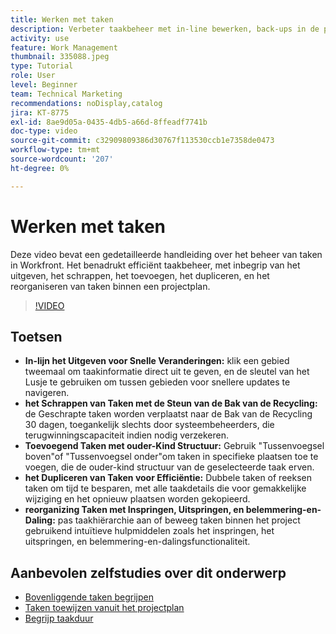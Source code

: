 ```yaml
---
title: Werken met taken
description: Verbeter taakbeheer met in-line bewerken, back-ups in de prullenbak voor verwijderde taken, toevoegingen aan bovenliggende en onderliggende structuren, dubbel werk en intuïtieve reorganisatieprogramma's zoals slepen en neerzetten in Workfront.
activity: use
feature: Work Management
thumbnail: 335088.jpeg
type: Tutorial
role: User
level: Beginner
team: Technical Marketing
recommendations: noDisplay,catalog
jira: KT-8775
exl-id: 8ae9d05a-0435-4db5-a66d-8ffeadf7741b
doc-type: video
source-git-commit: c32909809386d30767f113530ccb1e7358de0473
workflow-type: tm+mt
source-wordcount: '207'
ht-degree: 0%

---
```


# Werken met taken

Deze video bevat een gedetailleerde handleiding over het beheer van taken in Workfront. Het benadrukt efficiënt taakbeheer, met inbegrip van het uitgeven, het schrappen, het toevoegen, het dupliceren, en het reorganiseren van taken binnen een projectplan.

>[!VIDEO](https://video.tv.adobe.com/v/3448562/?quality=12&learn=on&enablevpops&captions=dut)

## Toetsen

* **In-lijn het Uitgeven voor Snelle Veranderingen:** klik een gebied tweemaal om taakinformatie direct uit te geven, en de sleutel van het Lusje te gebruiken om tussen gebieden voor snellere updates te navigeren. &#x200B;
* **het Schrappen van Taken met de Steun van de Bak van de Recycling:** de Geschrapte taken worden verplaatst naar de Bak van de Recycling 30 dagen, toegankelijk slechts door systeembeheerders, die terugwinningscapaciteit indien nodig verzekeren. &#x200B;
* **Toevoegend Taken met ouder-Kind Structuur:** Gebruik &quot;Tussenvoegsel boven&quot;of &quot;Tussenvoegsel onder&quot;om taken in specifieke plaatsen toe te voegen, die de ouder-kind structuur van de geselecteerde taak erven. &#x200B;
* **het Dupliceren van Taken voor Efficiëntie:** Dubbele taken of reeksen taken om tijd te besparen, met alle taakdetails die voor gemakkelijke wijziging en het opnieuw plaatsen worden gekopieerd. &#x200B;
* **reorganizing Taken met Inspringen, Uitspringen, en belemmering-en-Daling:** pas taakhiërarchie aan of beweeg taken binnen het project gebruikend intuïtieve hulpmiddelen zoals het inspringen, het uitspringen, en belemmering-en-dalingsfunctionaliteit. &#x200B;

## Aanbevolen zelfstudies over dit onderwerp

* [Bovenliggende taken begrijpen](/help/manage-work/tasks/understand-parent-child-tasks.md)
* [Taken toewijzen vanuit het projectplan](/help/manage-work/tasks/assign-tasks-from-the-project-plan.md)
* [Begrijp taakduur](/help/manage-work/tasks/understand-task-durations.md)
